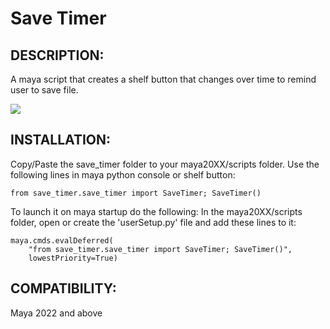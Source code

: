 # Save Timer
## DESCRIPTION:
A maya script that creates a shelf button that changes over time to remind user to save file.

![](https://garcia-nicolas.com/wp-content/uploads/2024/02/save_timer_demo.gif)


## INSTALLATION:
Copy/Paste the save_timer folder to your maya20XX/scripts folder.
Use the following lines in maya python console or shelf button:

```
from save_timer.save_timer import SaveTimer; SaveTimer()
```

To launch it on maya startup do the following:
In the maya20XX/scripts folder, open or create the 'userSetup.py' file and add these lines to it:
```
maya.cmds.evalDeferred(
    "from save_timer.save_timer import SaveTimer; SaveTimer()",
    lowestPriority=True)
```
## COMPATIBILITY:
Maya 2022 and above
